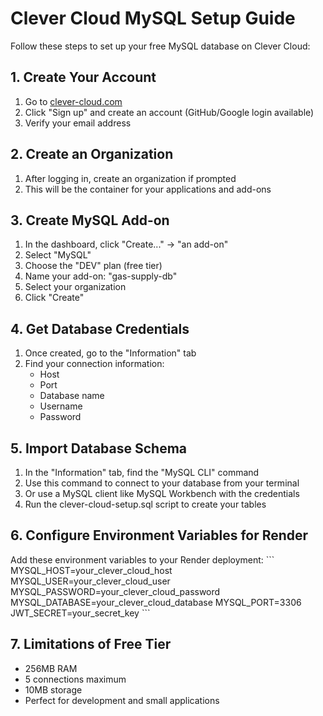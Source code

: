# Clever Cloud MySQL Setup Guide

Follow these steps to set up your free MySQL database on Clever Cloud:

## 1. Create Your Account

1. Go to [clever-cloud.com](https://www.clever-cloud.com/)
2. Click "Sign up" and create an account (GitHub/Google login available)
3. Verify your email address

## 2. Create an Organization

1. After logging in, create an organization if prompted
2. This will be the container for your applications and add-ons

## 3. Create MySQL Add-on

1. In the dashboard, click "Create..." → "an add-on"
2. Select "MySQL"
3. Choose the "DEV" plan (free tier)
4. Name your add-on: "gas-supply-db"
5. Select your organization
6. Click "Create"

## 4. Get Database Credentials

1. Once created, go to the "Information" tab
2. Find your connection information:
   - Host
   - Port
   - Database name
   - Username
   - Password

## 5. Import Database Schema

1. In the "Information" tab, find the "MySQL CLI" command
2. Use this command to connect to your database from your terminal
3. Or use a MySQL client like MySQL Workbench with the credentials
4. Run the clever-cloud-setup.sql script to create your tables

## 6. Configure Environment Variables for Render

Add these environment variables to your Render deployment:
\`\`\`
MYSQL_HOST=your_clever_cloud_host
MYSQL_USER=your_clever_cloud_user
MYSQL_PASSWORD=your_clever_cloud_password
MYSQL_DATABASE=your_clever_cloud_database
MYSQL_PORT=3306
JWT_SECRET=your_secret_key
\`\`\`

## 7. Limitations of Free Tier

- 256MB RAM
- 5 connections maximum
- 10MB storage
- Perfect for development and small applications
